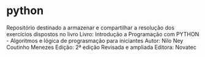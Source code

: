 # python
Repositório destinado a armazenar e compartilhar a resolução dos exercícios dispostos no livro
Livro: Introdução a Programação com PYTHON - Algoritmos e lógica de prograsmação para iniciantes
Autor: Nilo Ney Coutinho Menezes
Edição: 2ª edição Revisada e ampliada
Editora: Novatec
